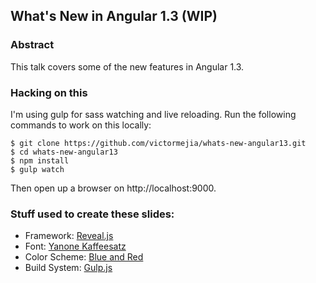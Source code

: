 ## What's New in Angular 1.3 (WIP)

### Abstract
This talk covers some of the new features in Angular 1.3.
 
### Hacking on this
I'm using gulp for sass watching and live reloading. Run the following commands to work on this locally:

    $ git clone https://github.com/victormejia/whats-new-angular13.git 
    $ cd whats-new-angular13
    $ npm install
    $ gulp watch
    
Then open up a browser on http://localhost:9000.

### Stuff used to create these slides:
* Framework: [Reveal.js](http://lab.hakim.se/reveal-js/)
* Font: [Yanone Kaffeesatz](https://www.google.com/fonts/specimen/Yanone+Kaffeesatz)
* Color Scheme: [Blue and Red](https://kuler.adobe.com/Blue-and-Red-color-theme-3876368)
* Build System: [Gulp.js](http://gulpjs.com/)
